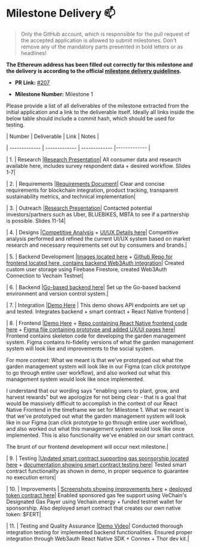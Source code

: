 
  

# Milestone Delivery :mailbox:

  

> Only the GitHub account, which is responsible for the pull request of the accepted application is allowed to submit milestones. Don't remove any of the mandatory parts presented in bold letters or as headlines!

  

**The Ethereum address has been filled out correctly for this milestone and the delivery is according to the official [milestone delivery guidelines](../#milestone-delivery-process).**

  

*  **PR Link:** [#207](https://github.com/vechain/grant-program/pull/207)

  

*  **Milestone Number:** Milestone 1

  

Please provide a list of all deliverables of the milestone extracted from the initial application and a link to the deliverable itself. Ideally all links inside the below table should include a commit hash, which should be used for testing.

  

| Number | Deliverable | Link | Notes |

| ------------- | ------------- | ------------- |------------- |

| 1. | Research |[Research Presentation](https://www.canva.com/design/DAF6cfFuufM/vcdMTYG8sdO6qLO6cJ7nWA/edit)| All consumer data and research available here, includes survey respondent data + desired workflow. Slides 1-7|

| 2. | Requirements |[Requirements Document](https://docs.google.com/document/d/1iFZB31XT41khzqHYUzkxCHCL0ov-M5TMTjD0i8L0lE0/edit?usp=sharing)| Clear and concise requirements for blockchain integration, product tracking, transparent sustainability metrics, and technical implementation|

| 3. | Outreach |[Research Presentation](https://www.canva.com/design/DAF6cfFuufM/vcdMTYG8sdO6qLO6cJ7nWA/edit)| Contacted potential investors/partners such as Uber, BLUEBIKES, MBTA to see if a partnership is possible. Slides 11-14|

| 4. | Designs |[Competitive Analysis](https://www.figma.com/file/xYG6HZh7j5H0acJYD8oKcr/Cypress-Competitive-Analysis?type=whiteboard&node-id=0-1&t=PGb3V4NISAxEFM49-0) + [UI/UX Details here](https://www.figma.com/file/llEhoaZHO4GR2qSks42yjW/Cypress?type=design&node-id=26:726&mode=design&t=Uev1HLic5YHzOJli-1)| Competitive analysis performed and refined the current UI/UX system based on market research and necessary requirements set out by consumers and brands.|

| 5. | Backend Development |[Images located here](https://docs.google.com/document/d/1G2ePQPoRpvChe3VCsnSWnrCHJGOV9wLnr72aPklMcrU/edit) + [Github Repo for frontend located here, contains backend Web3Auth integration](https://github.com/cypress-labs/leegal)| Created custom user storage using Firebase Firestore, created Web3Auth Connection to Vechain Testnet|

| 6. | Backend |[Go-based backend here](https://github.com/cypress-labs/backend/tree/main)| Set up the Go-based backend environment and version control system.|

| 7. | Integration |[Demo Here](https://drive.google.com/file/d/17fu7obses7gZM2kR1pGqfb1ovSWXJpaY/view) | This demo shows API endpoints are set up and tested. Integrates backend + smart contract + React Native frontend |

| 8. | Frontend |[Demo Here](https://drive.google.com/file/d/17fu7obses7gZM2kR1pGqfb1ovSWXJpaY/view) + [Repo containing React Native frontend code here](https://github.com/cypress-labs/leegal/tree/main/cypress) + [Figma file containing prototype and added UX/UI pages here](https://www.figma.com/file/llEhoaZHO4GR2qSks42yjW/Cypress?type=design&node-id=26:726&mode=design&t=Np7KkiHSMdNx9ojP-1)| Frontend contains skeleton code for developing the garden management system. Figma contains hi-fidelity versions of what the garden management system will look like and improvements to the social system.

For more context: What we meant is that we've prototyped out what the garden management system will look like in our Figma (can click prototype to go through entire user workflow), and also worked out what this management system would look like once implemented.

I understand that our wording says "enabling users to plant, grow, and harvest rewards" but we apologize for not being clear - that is a goal that would be massively difficult to accomplish in the context of our React Native Frontend in the timeframe we set for Milestone 1. What we meant is that we've prototyped out what the garden management system will look like in our Figma (can click prototype to go through entire user workflow), and also worked out what this management system would look like once implemented. This is also functionality we've enabled on our smart contract.

The brunt of our frontend development will occur next milestone.|

| 9. | Testing |[Updated smart contract supporting gas sponsorship located here](https://github.com/cypress-labs/leegal/blob/main/Contracts/Cypress.sol) + [documentation showing smart contract testing here](https://docs.google.com/document/d/10PIPJRmZqC33H8okxsj35sEwKSOcvxFmW7yBltfW_xw/edit?usp=sharing)| Tested smart contract functionality as shown in demo, in proper sequence to guarantee no execution errors|

| 10. | Improvements | [Screenshots showing improvements here](https://docs.google.com/document/d/1cVSxOP0wQgoWftz-qZZZXN1tQO4z418hxLhh0g2Y7nw/edit?usp=sharing) + [deployed token contract here](https://explore-testnet.vechain.org/accounts/0x419d1de229bae98cfbb1439e3209c8164ca9b2b3/)| Enabled sponsored gas fee support using VeChain's Designated Gas Payer using Vechain.energy + funded testnet wallet for sponsorship. Also deployed smart contract that creates our own native token: $FERT|

| 11. | Testing and Quality Assurance |[Demo Video](https://drive.google.com/file/d/17fu7obses7gZM2kR1pGqfb1ovSWXJpaY/view)| Conducted thorough integration testing for implemented backend functionalities. Ensured proper integration through Web3auth React Native SDK + Connex + Thor dev kit.|